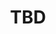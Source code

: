 ﻿---
  name: 20d2t2s7
  title: TBD
  content:
  category: Langage
  format: REX
  speakers: TBD
  room: Mezzanine
  time_start: '15:00'
  time_end: '15:45'
---
